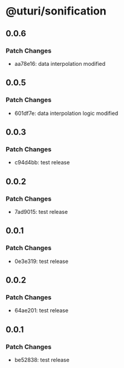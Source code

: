 # @uturi/sonification

## 0.0.6

### Patch Changes

- aa78e16: data interpolation modified

## 0.0.5

### Patch Changes

- 601df7e: data interpolation logic modified

## 0.0.3

### Patch Changes

- c94d4bb: test release

## 0.0.2

### Patch Changes

- 7ad9015: test release

## 0.0.1

### Patch Changes

- 0e3e319: test release

## 0.0.2

### Patch Changes

- 64ae201: test release

## 0.0.1

### Patch Changes

- be52838: test release
